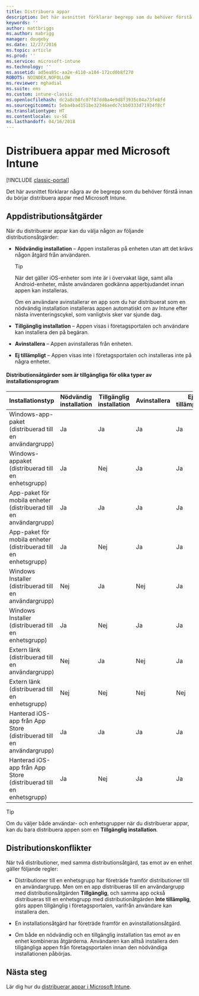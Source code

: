 ```yaml
---
title: Distribuera appar
description: Det här avsnittet förklarar begrepp som du behöver förstå innan du börjar distribuera appar med Intune.
keywords: ''
author: mattbriggs
ms.author: mabrigg
manager: dougeby
ms.date: 12/27/2016
ms.topic: article
ms.prod: ''
ms.service: microsoft-intune
ms.technology: ''
ms.assetid: ad5ea85c-aa2e-4110-a184-172cd0b8f270
ROBOTS: NOINDEX,NOFOLLOW
ms.reviewer: mghadial
ms.suite: ems
ms.custom: intune-classic
ms.openlocfilehash: dc2a8cb8fc07f87dd0a4e9d8f3935c04a73fe8fd
ms.sourcegitcommit: 5eba4bad151be32346aedc7cbb0333d71934f8cf
ms.translationtype: HT
ms.contentlocale: sv-SE
ms.lasthandoff: 04/16/2018
---
```

# <a name="deploy-apps-with-microsoft-intune"></a>Distribuera appar med Microsoft Intune

[!INCLUDE [classic-portal](../includes/classic-portal.md)]

Det här avsnittet förklarar några av de begrepp som du behöver förstå innan du börjar distribuera appar med Microsoft Intune.


## <a name="app-deployment-actions"></a>Appdistributionsåtgärder
När du distribuerar appar kan du välja någon av följande distributionsåtgärder:

-   **Nödvändig installation** – Appen installeras på enheten utan att det krävs någon åtgärd från användaren.

    > [!TIP]
    > När det gäller iOS-enheter som inte är i övervakat läge, samt alla Android-enheter, måste användaren godkänna apperbjudandet innan appen kan installeras.
    >
    >  Om en användare avinstallerar en app som du har distribuerat som en nödvändig installation installeras appen automatiskt om av Intune efter nästa inventeringscykel, som vanligtvis sker var sjunde dag.

-   **Tillgänglig installation** – Appen visas i företagsportalen och användare kan installera den på begäran.

-   **Avinstallera** – Appen avinstalleras från enheten.

-   **Ej tillämpligt** – Appen visas inte i företagsportalen och installeras inte på några enheter.

#### <a name="understand-which-deployment-actions-are-available-for-each-installer-type"></a>Distributionsåtgärder som är tillgängliga för olika typer av installationsprogram

|                         Installationstyp                          | Nödvändig installation | Tillgänglig installation | Avinstallera | Ej tillämpligt |
|-----------------------------------------------------------------|------------------|-------------------|-----------|----------------|
|         Windows-app-paket (distribuerad till en användargrupp)          |       Ja        |        Ja        |    Ja    |      Ja       |
|        Windows-appaket (distribuerad till en enhetsgrupp)         |       Ja        |        Nej         |    Ja    |      Ja       |
|    App-paket för mobila enheter (distribuerad till en användargrupp)    |       Ja        |        Ja        |    Ja    |      Ja       |
|   App-paket för mobila enheter (distribuerad till en enhetsgrupp)   |       Ja        |        Nej         |    Ja    |      Ja       |
|          Windows Installer (distribuerad till en användargrupp)           |        Nej        |        Ja        |    Nej     |      Ja       |
|         Windows Installer (distribuerad till en enhetsgrupp)          |       Ja        |        Nej         |    Ja    |      Ja       |
|            Extern länk (distribuerad till en användargrupp)             |        Nej        |        Ja        |    Nej     |      Ja       |
|           Extern länk (distribuerad till en enhetsgrupp)            |        Nej        |        Nej         |    Nej     |       Nej       |
|  Hanterad iOS-app från App Store (distribuerad till en användargrupp)  |       Ja        |        Ja        |    Ja    |      Ja       |
| Hanterad iOS-app från App Store (distribuerad till en enhetsgrupp) |       Ja        |        Nej         |    Ja    |      Ja       |

> [!TIP]
> Om du väljer både användar- och enhetsgrupper när du distribuerar appar, kan du bara distribuera appen som en **Tillgänglig installation**.

## <a name="deployment-conflicts"></a>Distributionskonflikter
När två distributioner, med samma distributionsåtgärd, tas emot av en enhet gäller följande regler:

-   Distributioner till en enhetsgrupp har företräde framför distributioner till en användargrupp. Men om en app distribueras till en användargrupp med distributionsåtgärden **Tillgänglig**, och samma app också distribueras till en enhetsgrupp med distributionåtgärden **Inte tillämplig**, görs appen tillgänglig i företagsportalen, varifrån användare kan installera den.

-   En installationsåtgärd har företräde framför en avinstallationsåtgärd.

-   Om både en nödvändig och en tillgänglig installation tas emot av en enhet kombineras åtgärderna. Användaren kan alltså installera den tillgängliga appen från företagsportalen innan den nödvändiga installationen påbörjas.


## <a name="next-steps"></a>Nästa steg

Lär dig hur du [distribuerar appar i Microsoft Intune](deploy-apps-in-microsoft-intune.md).
